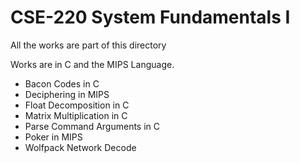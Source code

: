 # CSE-220 System Fundamentals I

All the works are part of this directory <br />

Works are in C and the MIPS Language.

- Bacon Codes in C
- Deciphering in MIPS
- Float Decomposition in C
- Matrix Multiplication in C
- Parse Command Arguments in C
- Poker in MIPS
- Wolfpack Network Decode
